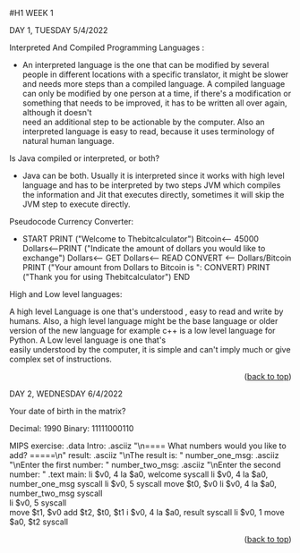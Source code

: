 #H1 WEEK 1


DAY 1, TUESDAY 5/4/2022


Interpreted And Compiled Programming Languages :
- An interpreted language is the one that can be modified by several people in different locations with a specific translator,
it might be slower and needs more steps than a compiled language. A compiled language can only be modified by one person at a time, 
if there's a modification or something that needs to be improved, it has to be written all over again, although it doesn't  
need an additional step to be actionable by the computer. Also an interpreted language is easy to read, because it uses terminology
of natural human language.


Is Java compiled or interpreted, or both?
- Java can be both. Usually it is interpreted since it works with high level language and has to be interpreted by two steps 
JVM which compiles the information and Jit that executes directly, sometimes it will skip the JVM step to execute directly.

Pseudocode Currency Converter:
- START
PRINT ("Welcome to  Thebitcalculator")
Bitcoin<-- 45000
Dollars<--PRINT ("Indicate the amount of dollars you would like to exchange")
Dollars<-- GET
Dollars<-- READ
CONVERT <-- Dollars/Bitcoin
PRINT ("Your amount from Dollars to Bitcoin is ": CONVERT)
PRINT ("Thank you for using Thebitcalculator")
END


High and Low level languages:

A high level Language is one that's  understood , easy to read  and write by humans. Also, a high level language  might be the base 
language or older version of the new language for example c++ is a low level language  for Python. A Low level language is one that's  
easily understood  by the computer, it is simple and can't imply much or give complex set of instructions. 

<p align="right">(<a href="#top">back to top</a>)</p>

DAY 2, WEDNESDAY 6/4/2022

Your date of birth in the matrix?

Decimal: 1990 Binary: 11111000110


MIPS exercise:
  .data 
        Intro: .asciiz "\n==== What numbers would you like to add? =====\n"
        result: .asciiz "\nThe result is: "
        number_one_msg: .asciiz "\nEnter the first number: "
        number_two_msg: .asciiz "\nEnter the second number: "
  .text
        main:
   li $v0, 4
   la $a0, welcome
   syscall
   li $v0, 4
   la $a0, number_one_msg
   syscall 
   li $v0, 5
   syscall 
   move $t0, $v0
   li $v0, 4
   la $a0, number_two_msg
   syscall   
   li $v0, 5
   syscall       
   move $t1, $v0
   add $t2, $t0, $t1
   i $v0, 4
   la $a0, result
   syscall
   li $v0, 1
   move $a0, $t2
   syscall
            
<p align="right">(<a href="#top">back to top</a>)</p>
